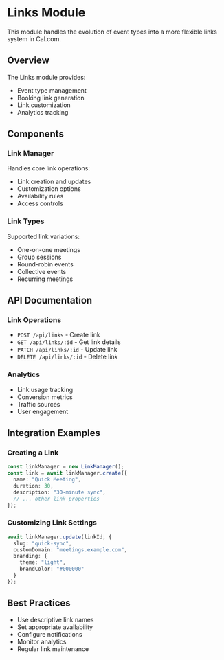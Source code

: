# Links Module

This module handles the evolution of event types into a more flexible links system in Cal.com.

## Overview

The Links module provides:
- Event type management
- Booking link generation
- Link customization
- Analytics tracking

## Components

### Link Manager
Handles core link operations:
- Link creation and updates
- Customization options
- Availability rules
- Access controls

### Link Types
Supported link variations:
- One-on-one meetings
- Group sessions
- Round-robin events
- Collective events
- Recurring meetings

## API Documentation

### Link Operations
- `POST /api/links` - Create link
- `GET /api/links/:id` - Get link details
- `PATCH /api/links/:id` - Update link
- `DELETE /api/links/:id` - Delete link

### Analytics
- Link usage tracking
- Conversion metrics
- Traffic sources
- User engagement

## Integration Examples

### Creating a Link
```typescript
const linkManager = new LinkManager();
const link = await linkManager.create({
  name: "Quick Meeting",
  duration: 30,
  description: "30-minute sync",
  // ... other link properties
});
```

### Customizing Link Settings
```typescript
await linkManager.update(linkId, {
  slug: "quick-sync",
  customDomain: "meetings.example.com",
  branding: {
    theme: "light",
    brandColor: "#000000"
  }
});
```

## Best Practices
- Use descriptive link names
- Set appropriate availability
- Configure notifications
- Monitor analytics
- Regular link maintenance
